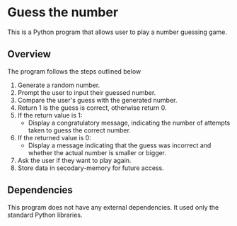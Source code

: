 # Guess the number

This is a Python program that allows user to play a number guessing game.


## Overview

The program follows the steps outlined below

1. Generate a random number.
2. Prompt the user to input their guessed number.
3. Compare the user's guess with the generated number.
4. Return 1 is the guess is correct, otherwise return 0.
5. If the return value is 1:
    + Display a congratulatory message, indicating the number of attempts taken to guess the correct number.
6. If the returned value is 0:
    + Display a message indicating that the guess was incorrect and whether the actual number is smaller or bigger.
7. Ask the user if they want to play again.
8. Store data in secodary-memory for future access.


## Dependencies

This program does not have any external dependencies. It used only the standard Python libraries.
